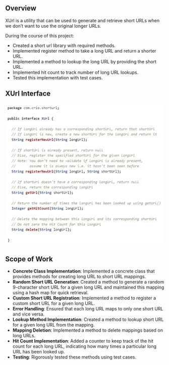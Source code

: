 
## Overview

XUrl is a utility that can be used to generate and retrieve short URLs when we don’t want to use the original longer URLs.

During the course of this project:

- Created a short url library with required methods.
- Implemented register method to take a long URL and return a shorter URL.
- Implemented a method to lookup the long URL by providing the short URL.
- Implemented hit count to track number of long URL lookups.
- Tested this implementation with test cases.

## XUrl Interface

![XUrl Image](https://github.com/pgprajwal/Personal-Archive/blob/main/images/XUrl_Interface.jpeg)

## Scope of Work

- **Concrete Class Implementation**: Implemented a concrete class that provides methods for creating long URL to short URL mappings.
- **Random Short URL Generation**: Created a method to generate a random 9-character short URL for a given long URL and maintained this mapping using a hash map for quick retrieval.
- **Custom Short URL Registration**: Implemented a method to register a custom short URL for a given long URL.
- **Error Handling**: Ensured that each long URL maps to only one short URL and vice versa.
- **Lookup Method Implementation**: Created a method to lookup short URL for a given long URL from the mapping.
- **Mapping Deletion**: Implemented a method to delete mappings based on long URLs.
- **Hit Count Implementation**: Added a counter to keep track of the hit count for each long URL, indicating how many times a particular long URL has been looked up.
- **Testing**: Rigorously tested these methods using test cases.
